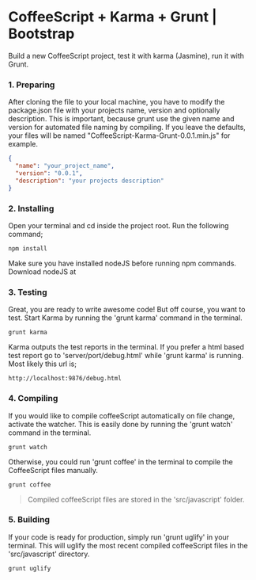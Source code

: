 # CoffeeScript + Karma + Grunt | Bootstrap
Build a new CoffeeScript project, test it with karma (Jasmine), run it with Grunt.

### 1. Preparing
After cloning the file to your local machine, you have to modify the package.json file with your projects name, version and optionally description. 
This is important, because grunt use the given name and version for automated file naming by compiling. If you leave the defaults, your files will be named "CoffeeScript-Karma-Grunt-0.0.1.min.js" for example.

```json
{
  "name": "your_project_name",
  "version": "0.0.1",
  "description": "your projects description"
}
```


### 2. Installing
Open your terminal and cd inside the project root. Run the following command;

```
npm install
```

Make sure you have installed nodeJS before running npm commands. Download nodeJS at

### 3. Testing
Great, you are ready to write awesome code! But off course, you want to test. Start Karma by running the 'grunt karma' command in the terminal.

```
grunt karma
```

Karma outputs the test reports in the terminal. If you prefer a html based test report go to 'server/port/debug.html' while 'grunt karma' is running. Most likely this url is;

```
http://localhost:9876/debug.html
```

### 4. Compiling
If you would like to compile coffeeScript automatically on file change, activate the watcher. This is easily done by running the 'grunt watch' command in the terminal.

```
grunt watch
```

Otherwise, you could run 'grunt coffee' in the terminal to compile the CoffeeScript files manually.

```
grunt coffee
```

> Compiled coffeeScript files are stored in the 'src/javascript' folder.

### 5. Building
If your code is ready for production, simply run 'grunt uglify' in your terminal. This will uglify the most recent compiled coffeeScript files in the 'src/javascript' directory.

```
grunt uglify
```
